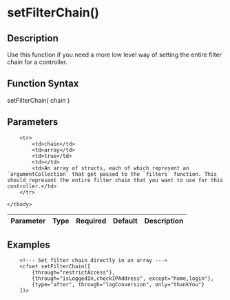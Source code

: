 # setFilterChain()

## Description
Use this function if you need a more low level way of setting the entire filter chain for a controller.

## Function Syntax
setFilterChain( chain )


## Parameters
<table>
	<thead>
		<tr>
			<th>Parameter</th>
			<th>Type</th>
			<th>Required</th>
			<th>Default</th>
			<th>Description</th>
		</tr>
	</thead>
	<tbody>
		
		<tr>
			<td>chain</td>
			<td>array</td>
			<td>true</td>
			<td></td>
			<td>An array of structs, each of which represent an `argumentCollection` that get passed to the `filters` function. This should represent the entire filter chain that you want to use for this controller.</td>
		</tr>
		
	</tbody>
</table>


## Examples
	
		<!--- Set filter chain directly in an array --->
		<cfset setFilterChain([
			{through="restrictAccess"},
			{through="isLoggedIn,checkIPAddress", except="home,login"},
			{type="after", through="logConversion", only="thankYou"}
		])>
